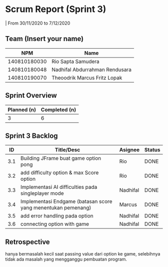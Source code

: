 # Scrum Report (Sprint 3)
| From 30/11/2020 to 7/12/2020

## Team (Insert your name)
| NPM           | Name        |
| ------------- |-------------|
| 140810180030  | Rio Sapta Samudera  |
| 140810180048  | Nadhifal Abdurrahman Rendusara  |
| 140810190070  | Theoodrik Marcus Fritz Lopak |

## Sprint Overview
| Planned (n)   | Completed (n) |
| ------------- |-------------- |
| 3             | 6             |

## Sprint 3 Backlog

| ID  | Title/Desc | Asignee | Status |
| --- | ---------- | ------- | ------ |
| 3.1 | Building JFrame buat game option pong | Rio | DONE |
| 3.2 | add difficulty option & max Score option | Rio | DONE |
| 3.3 | Implementasi AI difficulties pada singleplayer mode | Nadhifal | DONE |
| 3.4 | Implementasi Endgame (batasan score yang menentukan pemenang) | Marcus | DONE |
| 3.5 | add error handling pada option | Nadhifal | DONE |
| 3.6 | connecting option with game | Nadhifal | DONE |


## Retrospective 

hanya bermasalah kecil saat passing value dari option ke game, selebihnya tidak ada masalah yang mengganggu pembuatan program.

